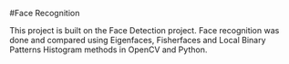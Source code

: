 #Face Recognition

This project is built on the Face Detection project. Face recognition was done and compared using Eigenfaces, Fisherfaces and Local Binary Patterns Histogram methods in OpenCV and Python.

